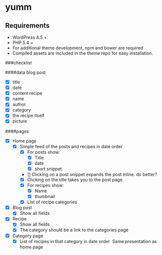 # yumm

## Requirements
- WordPress 4.5 +
- PHP 5.4 +
- For additional theme development, npm and bower are required
- Compiled assets are included in the theme repo for easy installation.

###checklist

####data
blog post
- [x] title
- [x] date
- [x] content
recipe
- [x] name
- [x] author
- [x] category
- [x] the recipe itself
- [x] picture

####pages
- [x] Home page
  - [x] Simple feed of the posts and recipes in date order
    - [x] For posts show: 
      - [x] Title
      - [x] date
      - [x] short snippet.
    - [] Clicking on a post snippet expands the post inline. do better?
    - [x] Clicking on the title takes you to the post page.
    - [x] For recipes show:
      - [x] Name
      - [x] thumbnail
    - [x] List of recipe categories
- [x] Blog post
  - [x] Show all fields
- [x] Recipe
  - [x] Show all fields
  - [x] The category should be a link to the categories page
- [x] Category page
  - [x] List of recipes in that category in date order ­ Same presentation as home page

